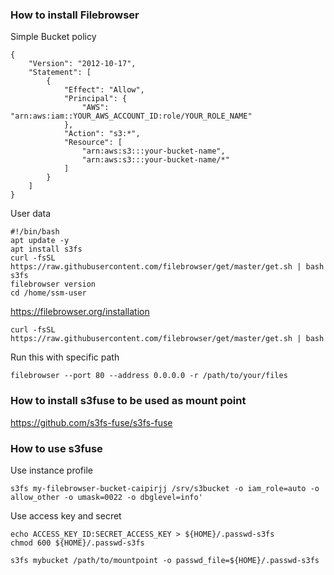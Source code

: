 ### How to install Filebrowser
Simple Bucket policy
```
{
    "Version": "2012-10-17",
    "Statement": [
        {
            "Effect": "Allow",
            "Principal": {
                "AWS": "arn:aws:iam::YOUR_AWS_ACCOUNT_ID:role/YOUR_ROLE_NAME"
            },
            "Action": "s3:*",
            "Resource": [
                "arn:aws:s3:::your-bucket-name",
                "arn:aws:s3:::your-bucket-name/*"
            ]
        }
    ]
}
```
User data
```
#!/bin/bash
apt update -y
apt install s3fs
curl -fsSL https://raw.githubusercontent.com/filebrowser/get/master/get.sh | bash
s3fs
filebrowser version
cd /home/ssm-user
```
https://filebrowser.org/installation
```
curl -fsSL https://raw.githubusercontent.com/filebrowser/get/master/get.sh | bash
```
Run this with specific path
```
filebrowser --port 80 --address 0.0.0.0 -r /path/to/your/files
```
### How to install s3fuse to be used as mount point
https://github.com/s3fs-fuse/s3fs-fuse
### How to use s3fuse
Use instance profile
```
s3fs my-filebrowser-bucket-caipirjj /srv/s3bucket -o iam_role=auto -o allow_other -o umask=0022 -o dbglevel=info'
```
Use access key and secret
```
echo ACCESS_KEY_ID:SECRET_ACCESS_KEY > ${HOME}/.passwd-s3fs
chmod 600 ${HOME}/.passwd-s3fs
```
```
s3fs mybucket /path/to/mountpoint -o passwd_file=${HOME}/.passwd-s3fs
```
